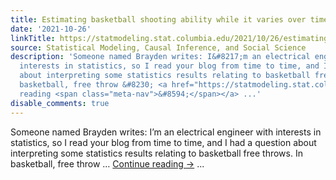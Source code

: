 ```yaml
---
title: Estimating basketball shooting ability while it varies over time
date: '2021-10-26'
linkTitle: https://statmodeling.stat.columbia.edu/2021/10/26/estimating-basketball-shooting-ability-while-it-varies-over-time/
source: Statistical Modeling, Causal Inference, and Social Science
description: 'Someone named Brayden writes: I&#8217;m an electrical engineer with
  interests in statistics, so I read your blog from time to time, and I had a question
  about interpreting some statistics results relating to basketball free throws. In
  basketball, free throw &#8230; <a href="https://statmodeling.stat.columbia.edu/2021/10/26/estimating-basketball-shooting-ability-while-it-varies-over-time/">Continue
  reading <span class="meta-nav">&#8594;</span></a> ...'
disable_comments: true
---
```

Someone named Brayden writes: I&#8217;m an electrical engineer with interests in statistics, so I read your blog from time to time, and I had a question about interpreting some statistics results relating to basketball free throws. In basketball, free throw &#8230; <a href="https://statmodeling.stat.columbia.edu/2021/10/26/estimating-basketball-shooting-ability-while-it-varies-over-time/">Continue reading <span class="meta-nav">&#8594;</span></a> ...